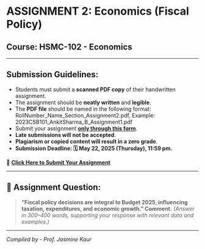 # ASSIGNMENT 2: Economics (Fiscal Policy)

## Course: HSMC-102 - Economics  
---
## Submission Guidelines:  
- Students must submit a **scanned PDF copy** of their handwritten assignment.  
- The assignment should be **neatly written** and **legible**.  
- The **PDF file** should be named in the following format:
RollNumber_Name_Section_Assignment2.pdf, Example: 2023CSB101_AnkitSharma_B_Assignment1.pdf
- Submit your assignment **[only through this form](https://docs.google.com/forms/d/e/1FAIpQLSdqlJYpQ0EzbA7-ibaaO4XNa88n-MzFKPP-Q0hqgqgUiTiEcg/viewform?usp=sharing)**.  
- **Late submissions will not be accepted**.  
- **Plagiarism or copied content will result in a zero grade**.  
- **Submission Deadline: 🗓 May 22, 2025 (Thursday), 11:59 pm.**  

🔗 **[Click Here to Submit Your Assignment](https://docs.google.com/forms/d/e/1FAIpQLSdqlJYpQ0EzbA7-ibaaO4XNa88n-MzFKPP-Q0hqgqgUiTiEcg/viewform?usp=sharing)**

---
## 🧾 **Assignment Question:**

> **“Fiscal policy decisions are integral to Budget 2025, influencing taxation, expenditures, and economic growth.” Comment.**
> *(Answer in 300–400 words, supporting your response with relevant data and examples.)*

---

*Compiled by - Prof. Jasmine Kaur*



